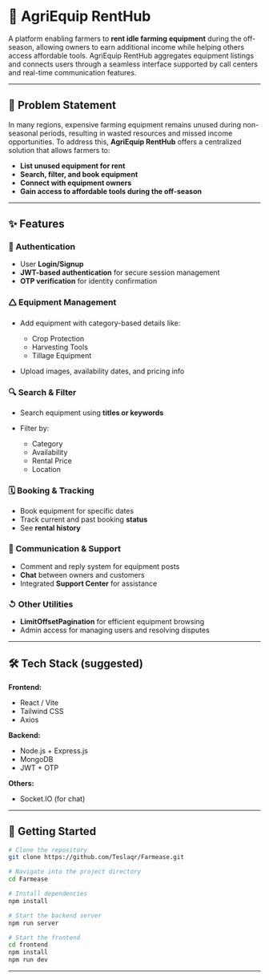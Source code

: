 # 🌾 AgriEquip RentHub

A platform enabling farmers to **rent idle farming equipment** during the off-season, allowing owners to earn additional income while helping others access affordable tools. AgriEquip RentHub aggregates equipment listings and connects users through a seamless interface supported by call centers and real-time communication features.

---

## 🐼 Problem Statement

In many regions, expensive farming equipment remains unused during non-seasonal periods, resulting in wasted resources and missed income opportunities. To address this, **AgriEquip RentHub** offers a centralized solution that allows farmers to:

* **List unused equipment for rent**
* **Search, filter, and book equipment**
* **Connect with equipment owners**
* **Gain access to affordable tools during the off-season**

---

## ✨ Features

### 🔐 Authentication

* User **Login/Signup**
* **JWT-based authentication** for secure session management
* **OTP verification** for identity confirmation

### 🛆 Equipment Management

* Add equipment with category-based details like:

  * Crop Protection
  * Harvesting Tools
  * Tillage Equipment
* Upload images, availability dates, and pricing info

### 🔍 Search & Filter

* Search equipment using **titles or keywords**
* Filter by:

  * Category
  * Availability
  * Rental Price
  * Location

### 🗓️ Booking & Tracking

* Book equipment for specific dates
* Track current and past booking **status**
* See **rental history**

### 💬 Communication & Support

* Comment and reply system for equipment posts
* **Chat** between owners and customers
* Integrated **Support Center** for assistance

### ↺ Other Utilities

* **LimitOffsetPagination** for efficient equipment browsing
* Admin access for managing users and resolving disputes

---

## 🛠️ Tech Stack (suggested)

**Frontend:**

* React / Vite
* Tailwind CSS
* Axios

**Backend:**

* Node.js + Express.js
* MongoDB
* JWT + OTP 

**Others:**

* Socket.IO (for chat)


---

## 🚀 Getting Started

```bash
# Clone the repository
git clone https://github.com/Teslaqr/Farmease.git

# Navigate into the project directory
cd Farmease

# Install dependencies
npm install

# Start the backend server
npm run server

# Start the frontend
cd frontend
npm install
npm run dev
```

---

